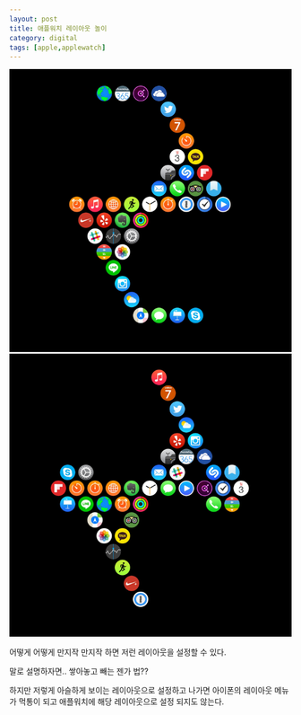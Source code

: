 ```yaml
---
layout: post
title: 애플워치 레이아웃 놀이
category: digital
tags: [apple,applewatch]
---
```

![apple watch app layout](/images/posts/layout1.png)
![apple watch app layout](/images/posts/layout2.png)

어떻게 어떻게 만지작 만지작 하면 저런 레이아웃을 설정할 수 있다.

말로 설명하자면.. 쌓아놓고 빼는 젠가 법??

하지만 저렇게 아슬하게 보이는 레이아웃으로 설정하고 나가면 아이폰의 레이아웃 메뉴가 먹통이 되고 애플워치에 해당 레이아웃으로 설정 되지도 않는다.

